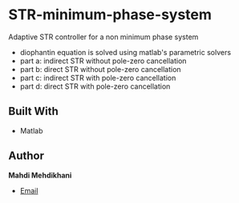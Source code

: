 # STR-minimum-phase-system
Adaptive STR controller for a non minimum phase system

- diophantin equation is solved using matlab's parametric solvers
- part a: indirect STR without pole-zero cancellation
- part b: direct STR without pole-zero cancellation
- part c: indirect STR with pole-zero cancellation
- part d: direct STR with pole-zero cancellation


## Built With

- Matlab


## Author

**Mahdi Mehdikhani**
- [Email](mailto:mahdi.mehdikhani@gmail.com?subject=Hi "Hi!")

